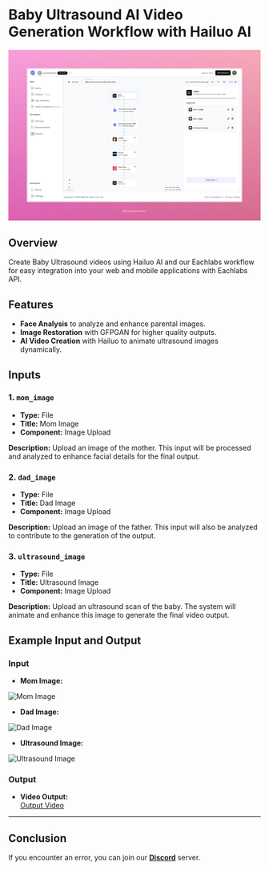 # Baby Ultrasound AI Video Generation Workflow with Hailuo AI

<img src="images/baby-ultrasound-ai-video-generation-with-hailuo-ai-full.jpeg" alt="Baby Ultrasound AI Video Generation Workflow with Hailuo AI"/>

## Overview
Create Baby Ultrasound videos using Hailuo AI and our Eachlabs workflow for easy integration into your web and mobile applications with Eachlabs API.

## Features
- **Face Analysis** to analyze and enhance parental images.
- **Image Restoration** with GFPGAN for higher quality outputs.
- **AI Video Creation** with Hailuo to animate ultrasound images dynamically.

## Inputs

### 1. `mom_image`
- **Type:** File
- **Title:** Mom Image
- **Component:** Image Upload

**Description:** Upload an image of the mother. This input will be processed and analyzed to enhance facial details for the final output.

### 2. `dad_image`
- **Type:** File 
- **Title:** Dad Image
- **Component:** Image Upload

**Description:** Upload an image of the father. This input will also be analyzed to contribute to the generation of the output.

### 3. `ultrasound_image`
- **Type:** File
- **Title:** Ultrasound Image
- **Component:** Image Upload

**Description:** Upload an ultrasound scan of the baby. The system will animate and enhance this image to generate the final video output.



## Example Input and Output

### Input
- **Mom Image:**  
<img src="https://storage.googleapis.com/magicpoint/models/women.png" alt="Mom Image" width="150"/>

- **Dad Image:**  
<img src="https://storage.googleapis.com/magicpoint/models/man.png" alt="Dad Image" width="150"/>

- **Ultrasound Image:**  
<img src="https://storage.googleapis.com/magicpoint/github_inputs/ultrasoned-photo-input.webp" alt="Ultrasound Image" width="150"/>

### Output

- **Video Output:**  
[Output Video](https://storage.googleapis.com/magicpoint/github-outputs/baby-ultrasound-ai-video-generation-workflow-with-hailuo-ai-output.mp4)

---

## Conclusion

If you encounter an error, you can join our <b><a href="https://discord.com/invite/yzZD4ZxBPt" target="_blank">Discord</a></b> server.
